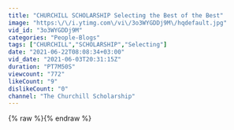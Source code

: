 ```yaml
---
title: "CHURCHILL SCHOLARSHIP Selecting the Best of the Best"
image: "https:\/\/i.ytimg.com\/vi\/3o3WYGDDj9M\/hqdefault.jpg"
vid_id: "3o3WYGDDj9M"
categories: "People-Blogs"
tags: ["CHURCHILL","SCHOLARSHIP","Selecting"]
date: "2021-06-22T08:08:34+03:00"
vid_date: "2021-06-03T20:31:15Z"
duration: "PT7M50S"
viewcount: "772"
likeCount: "9"
dislikeCount: "0"
channel: "The Churchill Scholarship"
---
```

{% raw %}{% endraw %}
